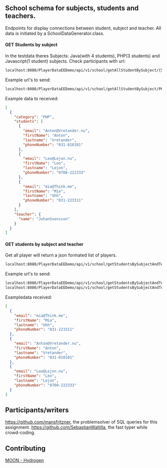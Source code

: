 ## School schema for subjects, students and teachers.

Endpoints for display connections between student, subject and teacher.
All data is initiated by a SchoolDataGenerator.class.

#### GET Students by subject
In the testdata theres Subjects: Java(with 4 students), PHP(3 students) and Javascript(1 student) subjects. Check participants with url:

```html
localhost:8080/PlayerDataEEDemo/api/v1/school/getAllStudentBySubject/{Subject}
```

Example url's to send:
```html
localhost:8080/PlayerDataEEDemo/api/v1/school/getAllStudentBySubject/PHP
```

Example data to received:
```json
[
  {
    "category": "PHP",
    "students": [
      {
        "email": "Anton@Vretander.nu",
        "firstName": "Anton",
        "lastname": "Vretander",
        "phoneNumber": "031-010101"
      },
      {
        "email": "Leo@Lejon.nu",
        "firstName": "Leo",
        "lastname": "Lejon",
        "phoneNumber": "0708-222333"
      },
      {
        "email": "mia@Think.me",
        "firstName": "Mia",
        "lastname": "Uhh",
        "phoneNumber": "031-223311"
      }
    ],
    "teacher": {
      "name": "JohanSvensson"
    }
  }
]
```


#### GET students by subject and teacher

Get all player will return a json formated list of players.

```html
localhost:8080/PlayerDataEEDemo/api/v1/school/getStudentsBySubjectAndTeacher/{Subject}/{Teacher}
```

Example url's to send:
```html
localhost:8080/PlayerDataEEDemo/api/v1/school/getStudentsBySubjectAndTeacher/PHP/JohanSvensson
localhost:8080/PlayerDataEEDemo/api/v1/school/getStudentsBySubjectAndTeacher/Java/JohanSvensson
```


Exampledata received:
```json
[
  {
    "email": "mia@Think.me",
    "firstName": "Mia",
    "lastname": "Uhh",
    "phoneNumber": "031-223311"
  },
  {
    "email": "Anton@Vretander.nu",
    "firstName": "Anton",
    "lastname": "Vretander",
    "phoneNumber": "031-010101"
  },
  {
    "email": "Leo@Lejon.nu",
    "firstName": "Leo",
    "lastname": "Lejon",
    "phoneNumber": "0708-222333"
  }
]
```

## Participants/writers
https://github.com/mansfritzner, the problemsolver of SQL queries for this assignment.
https://github.com/SebastianWaltilla, the fast typer while crowd-coding. 

## Contributing
[MOON - Hydrogen](https://www.youtube.com/watch?v=SNE2oCZH_4k)
